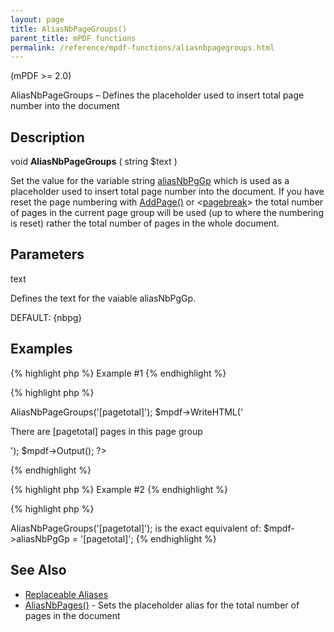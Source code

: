 ```yaml
---
layout: page
title: AliasNbPageGroups()
parent_title: mPDF functions
permalink: /reference/mpdf-functions/aliasnbpagegroups.html
---
```


<div id="bpmbook" class="bpmbook" style="direction:ltr;">
<div class="topic_user_field">
<div id="U0">
<p>(mPDF &gt;= 2.0)</p>
<p>AliasNbPageGroups – Defines the placeholder used to insert total page number into the document</p>
<h2>Description</h2>

<div class="alert alert-info" role="alert">void <b>AliasNbPageGroups</b> ( string <span class="parameter">$text</span> )</div>
<p>Set the value for the variable string <a href="{{ "/reference/mpdf-variables/aliasnbpggp.html" | prepend: site.baseurl }}">aliasNbPgGp</a> which is used as a placeholder used to insert total page number into the document. If you have reset the page numbering with <a href="{{ "/reference/mpdf-functions/addpage.html" | prepend: site.baseurl }}">AddPage()</a> or &lt;<a href="{{ "/reference/html-control-tags/pagebreak.html" | prepend: site.baseurl }}">pagebreak</a>&gt; the total number of pages in the current page group will be used (up to where the numbering is reset) rather the total number of pages in the whole document.</p>
<h2>Parameters</h2>
<p class="manual_param_dt"><span class="parameter">text</span></p>
<p class="manual_param_dd">Defines the text for the vaiable <span class="parameter">aliasNbPgGp</span>. 

<span class="smallblock">DEFAULT</span>: {nbpg}</p>
<h2>Examples</h2>

{% highlight php %}
Example #1
{% endhighlight %}

{% highlight php %}
<?php

<?php

$mpdf=new mPDF();

$mpdf->AliasNbPageGroups('[pagetotal]');

$mpdf->WriteHTML('<p>There are [pagetotal] pages in this page group</p>');

$mpdf->Output();

?>
{% endhighlight %}

{% highlight php %}
Example #2
{% endhighlight %}

{% highlight php %}
<?php

$mpdf->AliasNbPageGroups('[pagetotal]');

is the exact equivalent of:

$mpdf->aliasNbPgGp = '[pagetotal]';
{% endhighlight %}

<h2>See Also</h2>
<ul>
<li class="manual_boxlist"><a href="{{ "/what-else-can-i-do/replaceable-aliases.html" | prepend: site.baseurl }}">Replaceable Aliases</a>&nbsp;</li>
<li class="manual_boxlist"><a href="{{ "/reference/mpdf-functions/aliasnbpagegroups.html" | prepend: site.baseurl }}">AliasNbPages()</a> - Sets the placeholder alias for the total number of pages in the document

</li>
</ul>
</div>
</div>

